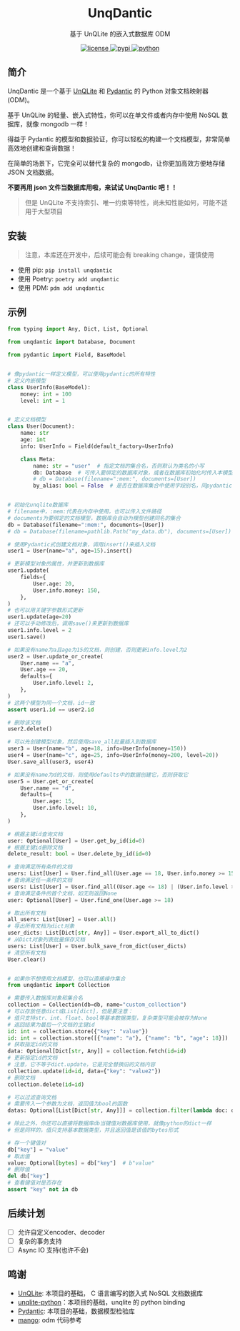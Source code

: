 <p align="center">
    <h1 align="center">UnqDantic</h1>
    <p align="center">基于 UnQLite 的嵌入式数据库 ODM</p>
</p>
<p align="center">
    <a href="./LICENSE">
        <img src="https://img.shields.io/github/license/CMHopeSunshine/unqdantic.svg" alt="license">
    </a>
    <a href="https://pypi.python.org/pypi/unqdantic">
        <img src="https://img.shields.io/pypi/v/unqdantic.svg" alt="pypi">
    </a>
    <a href="https://www.python.org/">
        <img src="https://img.shields.io/badge/python-3.8+-blue.svg" alt="python">
    </a>
</p>

## 简介

UnqDantic 是一个基于 [UnQLite](https://github.com/symisc/unqlite) 和 [Pydantic](https://pydantic-docs.helpmanual.io/) 的 Python 对象文档映射器(ODM)。

基于 UnQLite 的轻量、嵌入式特性，你可以在单文件或者内存中使用 NoSQL 数据库，就像 mongodb 一样！

得益于 Pydantic 的模型和数据验证，你可以轻松的构建一个文档模型，非常简单高效地创建和查询数据！

在简单的场景下，它完全可以替代复杂的 mongodb，让你更加高效方便地存储 JSON 文档数据。

**不要再用 json 文件当数据库用啦，来试试 UnqDantic 吧！！**

> 但是 UnQLite 不支持索引、唯一约束等特性，尚未知性能如何，可能不适用于大型项目

## 安装

> 注意，本库还在开发中，后续可能会有 breaking change，谨慎使用

- 使用 pip: `pip install unqdantic`
- 使用 Poetry: `poetry add unqdantic`
- 使用 PDM: `pdm add unqdantic`

## 示例

```python
from typing import Any, Dict, List, Optional

from unqdantic import Database, Document

from pydantic import Field, BaseModel


# 像pydantic一样定义模型，可以使用pydantic的所有特性
# 定义内嵌模型
class UserInfo(BaseModel):
    money: int = 100
    level: int = 1


# 定义文档模型
class User(Document):
    name: str
    age: int
    info: UserInfo = Field(default_factory=UserInfo)

    class Meta:
        name: str = "user"  # 指定文档的集合名，否则默认为类名的小写
        db: Database  # 可传入要绑定的数据库对象，或者在数据库初始化时传入本模型来绑定
        # db = Database(filename=":mem:", documents=[User])
        by_alias: bool = False  # 是否在数据库集合中使用字段别名，同pydantic


# 初始化unqlite数据库
# filename中，:mem:代表在内存中使用，也可以传入文件路径
# documents为要绑定的文档模型，数据库会自动为模型创建同名的集合
db = Database(filename=":mem:", documents=[User])
# db = Database(filename=pathlib.Path("my_data.db"), documents=[User])

# 使用Pydantic式创建文档对象，调用insert()来插入文档
user1 = User(name="a", age=15).insert()

# 更新模型对象的属性，并更新到数据库
user1.update(
    fields={
        User.age: 20,
        User.info.money: 150,
    },
)
# 也可以用关键字参数形式更新
user1.update(age=20)
# 还可以手动修改后，调用save()来更新到数据库
user1.info.level = 2
user1.save()

# 如果没有name为a且age为15的文档，则创建，否则更新info.level为2
user2 = User.update_or_create(
    User.name == "a",
    User.age == 20,
    defaults={
        User.info.level: 2,
    },
)
# 这两个模型为同一个文档，id一致
assert user1.id == user2.id

# 删除该文档
user2.delete()

# 可以先创建模型对象，然后使用save_all批量插入到数据库
user3 = User(name="b", age=18, info=UserInfo(money=150))
user4 = User(name="c", age=25, info=UserInfo(money=200, level=20))
User.save_all(user3, user4)

# 如果没有name为d的文档，则使用defaults中的数据创建它，否则获取它
user5 = User.get_or_create(
    User.name == "d",
    defaults={
        User.age: 15,
        User.info.level: 10,
    },
)

# 根据主键id查询文档
user: Optional[User] = User.get_by_id(id=0)
# 根据主键id删除文档
delete_result: bool = User.delete_by_id(id=0)

# 查询满足所有条件的文档
users: List[User] = User.find_all(User.age == 18, User.info.money >= 150)
# 查询满足任一条件的文档
users: List[User] = User.find_all((User.age <= 18) | (User.info.level >= 2))
# 查询满足条件的首个文档，如无则返回None
user: Optional[User] = User.find_one(User.age >= 18)

# 取出所有文档
all_users: List[User] = User.all()
# 导出所有文档为dict对象
user_dicts: List[Dict[str, Any]] = User.export_all_to_dict()
# 从Dict对象列表批量保存文档
users: List[User] = User.bulk_save_from_dict(user_dicts)
# 清空所有文档
User.clear()


# 如果你不想使用文档模型，也可以直接操作集合
from unqdantic import Collection

# 需要传入数据库对象和集合名
collection = Collection(db=db, name="custom_collection")
# 可以存放任意dict或List[dict]，但是要注意：
# 值只支持str、int、float、bool等基本数据类型，复杂类型可能会被存为None
# 返回结果为最后一个文档的主键id
id: int = collection.store({"key": "value"})
id: int = collection.store([{"name": "a"}, {"name": "b", "age": 18}])
# 获取指定id的文档
data: Optional[Dict[str, Any]] = collection.fetch(id=id)
# 更新指定id的文档
# 注意，它不等于dict.update，它是完全替换旧的文档内容
collection.update(id=id, data={"key": "value2"})
# 删除文档
collection.delete(id=id)

# 可以过滤查询文档
# 需要传入一个参数为文档，返回值为bool的函数
datas: Optional[List[Dict[str, Any]]] = collection.filter(lambda doc: doc["name"] == "a")

# 除此之外，你还可以直接将数据库db当键值对数据库使用，就像python的dict一样
# 但是同样的，值只支持基本数据类型，并且返回值是该值的bytes形式

# 存一个键值对
db["key"] = "value"
# 取出值
value: Optional[bytes] = db["key"]  # b"value"
# 删除值
del db["key"]
# 查看键值对是否存在
assert "key" not in db

```

## 后续计划

- [ ] 允许自定义encoder、decoder
- [ ] 复杂的事务支持
- [ ] Async IO 支持(也许不会)

## 鸣谢

- [UnQLite](https://github.com/symisc/unqlite): 本项目的基础， C 语言编写的嵌入式 NoSQL 文档数据库
- [unqlite-python](https://github.com/coleifer/unqlite-python)：本项目的基础，unqlite 的 python binding
- [Pydantic](https://pydantic-docs.helpmanual.io/): 本项目的基础，数据模型检验库
- [mango](https://github.com/A-kirami/mango): odm 代码参考
